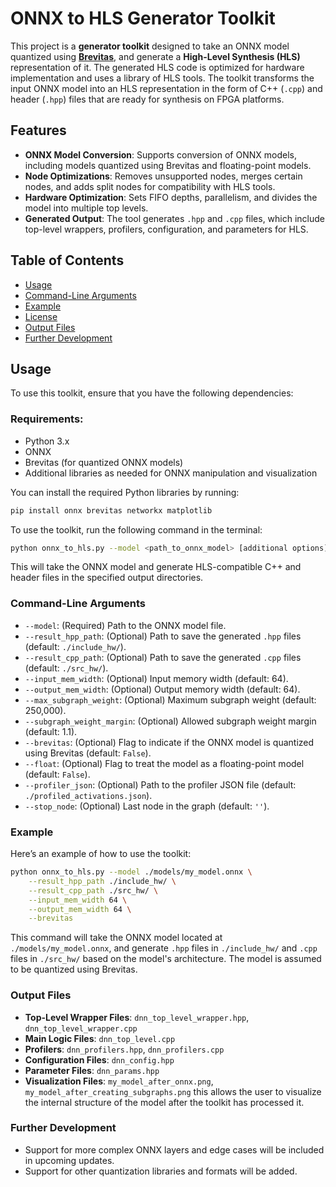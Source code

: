 # ONNX to HLS Generator Toolkit

This project is a **generator toolkit** designed to take an ONNX model quantized using **[Brevitas](https://github.com/Xilinx/brevitas)**, and generate a **High-Level Synthesis (HLS)** representation of it. The generated HLS code is optimized for hardware implementation and uses a library of HLS tools. The toolkit transforms the input ONNX model into an HLS representation in the form of C++ (`.cpp`) and header (`.hpp`) files that are ready for synthesis on FPGA platforms.

## Features

- **ONNX Model Conversion**: Supports conversion of ONNX models, including models quantized using Brevitas and floating-point models.
- **Node Optimizations**: Removes unsupported nodes, merges certain nodes, and adds split nodes for compatibility with HLS tools.
- **Hardware Optimization**: Sets FIFO depths, parallelism, and divides the model into multiple top levels.
- **Generated Output**: The tool generates `.hpp` and `.cpp` files, which include top-level wrappers, profilers, configuration, and parameters for HLS.

## Table of Contents

- [Usage](#usage)
- [Command-Line Arguments](#command-line-arguments)
- [Example](#example)
- [License](#license)
- [Output Files](#output-files)
- [Further Development](#further-development)

## Usage

To use this toolkit, ensure that you have the following dependencies:

### Requirements:

- Python 3.x
- ONNX
- Brevitas (for quantized ONNX models)
- Additional libraries as needed for ONNX manipulation and visualization

You can install the required Python libraries by running:

```bash
pip install onnx brevitas networkx matplotlib
```


To use the toolkit, run the following command in the terminal:

```bash
python onnx_to_hls.py --model <path_to_onnx_model> [additional options]
```

This will take the ONNX model and generate HLS-compatible C++ and header files in the specified output directories.

### Command-Line Arguments

- `--model`: (Required) Path to the ONNX model file.
- `--result_hpp_path`: (Optional) Path to save the generated `.hpp` files (default: `./include_hw/`).
- `--result_cpp_path`: (Optional) Path to save the generated `.cpp` files (default: `./src_hw/`).
- `--input_mem_width`: (Optional) Input memory width (default: 64).
- `--output_mem_width`: (Optional) Output memory width (default: 64).
- `--max_subgraph_weight`: (Optional) Maximum subgraph weight (default: 250,000).
- `--subgraph_weight_margin`: (Optional) Allowed subgraph weight margin (default: 1.1).
- `--brevitas`: (Optional) Flag to indicate if the ONNX model is quantized using Brevitas (default: `False`).
- `--float`: (Optional) Flag to treat the model as a floating-point model (default: `False`).
- `--profiler_json`: (Optional) Path to the profiler JSON file (default: `./profiled_activations.json`).
- `--stop_node`: (Optional) Last node in the graph (default: `''`).

### Example

Here’s an example of how to use the toolkit:

```bash
python onnx_to_hls.py --model ./models/my_model.onnx \
    --result_hpp_path ./include_hw/ \
    --result_cpp_path ./src_hw/ \
    --input_mem_width 64 \
    --output_mem_width 64 \
    --brevitas
```

This command will take the ONNX model located at `./models/my_model.onnx`, and generate `.hpp` files in `./include_hw/` and `.cpp` files in `./src_hw/` based on the model's architecture. The model is assumed to be quantized using Brevitas.

### Output Files

- **Top-Level Wrapper Files**: `dnn_top_level_wrapper.hpp`, `dnn_top_level_wrapper.cpp`
- **Main Logic Files**: `dnn_top_level.cpp`
- **Profilers**: `dnn_profilers.hpp`, `dnn_profilers.cpp`
- **Configuration Files**: `dnn_config.hpp`
- **Parameter Files**: `dnn_params.hpp`
- **Visualization Files**: `my_model_after_onnx.png`, `my_model_after_creating_subgraphs.png` this allows the user to visualize the internal structure of the model after the toolkit has processed it.

### Further Development

- Support for more complex ONNX layers and edge cases will be included in upcoming updates.
- Support for other quantization libraries and formats will be added.
